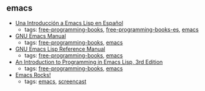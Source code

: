 emacs 
---
* [Una Introducción a Emacs Lisp en Español](http://savannah.nongnu.org/git/?group=elisp-es)
    * tags: [free-programming-books](../tags/free-programming-books.md), [free-programming-books-es](../tags/free-programming-books-es.md), [emacs](../tags/emacs.md)
* [GNU Emacs Manual](https://www.gnu.org/software/emacs/manual/pdf/emacs.pdf)
    * tags: [free-programming-books](../tags/free-programming-books.md), [emacs](../tags/emacs.md)
* [GNU Emacs Lisp Reference Manual](http://www.gnu.org/software/emacs/manual/elisp.html)
    * tags: [free-programming-books](../tags/free-programming-books.md), [emacs](../tags/emacs.md)
* [An Introduction to Programming in Emacs Lisp, 3rd Edition](https://www.gnu.org/software/emacs/manual/html_node/eintr/index.html)
    * tags: [free-programming-books](../tags/free-programming-books.md), [emacs](../tags/emacs.md)
* [Emacs Rocks!](http://emacsrocks.com/)
    * tags: [emacs](../tags/emacs.md), [screencast](../tags/screencast.md)
